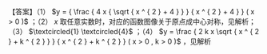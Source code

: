 【答案】（1） $y = { \frac { 4 x { \sqrt { x ^ { 2 } + 4 } } } { x ^ { 2 } + 4 } } ( x > 0 )$ ；（2） $x$ 取任意实数时，对应的函数图像关于原点成中心对称，见解析；（3） $\textcircled{1} \textcircled{4}$ ；（4） $y = \frac { 2 k x \sqrt { x ^ { 2 } + k ^ { 2 } } } { x ^ { 2 } + k ^ { 2 } } ( x > 0 , k > 0 )$ ，见解析
